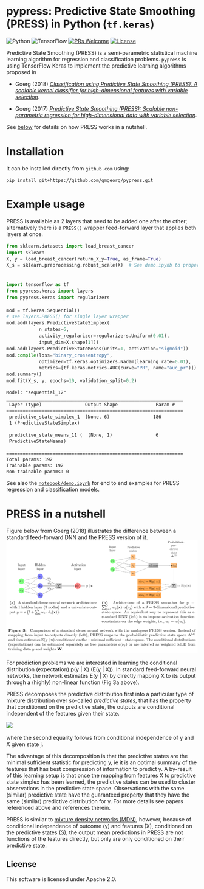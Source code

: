# pypress: Predictive State Smoothing (PRESS) in Python (`tf.keras`)

![Python](https://img.shields.io/badge/python-3670A0?style=for-the-badge&logo=python&logoColor=ffdd54)
![TensorFlow](https://img.shields.io/badge/TensorFlow-%23FF6F00.svg?style=for-the-badge&logo=TensorFlow&logoColor=white)
[![PRs Welcome](https://img.shields.io/badge/PRs-welcome-brightgreen.svg?style=flat-square)](http://makeapullrequest.com)
[![License](https://img.shields.io/badge/License-Apache_2.0-blue.svg)](https://opensource.org/licenses/Apache-2.0)

Predictive State Smoothing (PRESS) is a semi-parametric statistical machine learning algorithm
for regression and classification problems. `pypress` is using TensorFlow Keras to implement 
the predictive learning algorithms proposed in


* Goerg (2018) *[Classification using Predictive State Smoothing (PRESS): A scalable kernel classifier for high-dimensional features with variable selection](https://research.google/pubs/pub46767/)*.

* Goerg (2017) *[Predictive State Smoothing (PRESS): Scalable non-parametric regression for high-dimensional data with variable selection](https://research.google/pubs/pub46141/).*

See [below](#nutshell) for details on how PRESS works in a nutshell.


# Installation

It can be installed directly from `github.com` using:
```
pip install git+https://github.com/gmgeorg/pypress.git
```


# Example usage

PRESS is available as 2 layers that need to be added one after the other; alternatively
there is a `PRESS()` wrapper feed-forward layer that applies both layers at once.


```python
from sklearn.datasets import load_breast_cancer
import sklearn
X, y = load_breast_cancer(return_X_y=True, as_frame=True)
X_s = sklearn.preprocessing.robust_scale(X)  # See demo.ipynb to properly scale X with train/test split


import tensorflow as tf
from pypress.keras import layers
from pypress.keras import regularizers

mod = tf.keras.Sequential()
# see layers.PRESS() for single layer wrapper
mod.add(layers.PredictiveStateSimplex(
            n_states=6,
            activity_regularizer=regularizers.Uniform(0.01),
            input_dim=X.shape[1]))
mod.add(layers.PredictiveStateMeans(units=1, activation="sigmoid"))
mod.compile(loss="binary_crossentropy",
            optimizer=tf.keras.optimizers.Nadam(learning_rate=0.01),
            metrics=[tf.keras.metrics.AUC(curve="PR", name="auc_pr")])
mod.summary()
mod.fit(X_s, y, epochs=10, validation_split=0.2)
```

```
Model: "sequential_12"
_________________________________________________________________
 Layer (type)                Output Shape              Param #
=================================================================
 predictive_state_simplex_1  (None, 6)                186
 1 (PredictiveStateSimplex)

 predictive_state_means_11 (  (None, 1)                6
 PredictiveStateMeans)

=================================================================
Total params: 192
Trainable params: 192
Non-trainable params: 0
```


See also the [`notebook/demo.ipynb`](notebooks/demo.ipynb) for end to end examples for PRESS regression and classification models.



# PRESS in a nutshell <a name="nutshell"/>

Figure below from Goerg (2018) illustrates the difference between a standard feed-forward DNN and the PRESS version of it.
![PRESS architecture](imgs/press_architecture.png)

For prediction problems we are interested in learning the conditional distribution (expectation) p(y | X) (E(y | X)). 
In standard feed-forward neural networks, the network estimates
E(y | X) by directly mapping X to its output through a (highly) non-linear function (Fig 3a above). 

PRESS decomposes the predictive distribution first into a particular type of mixture distribution over so-called *predictive states*, that has the property that conditioned 
on the predictive state, the outputs are conditional independent of the features given their state.

<img src="https://render.githubusercontent.com/render/math?math=p(y \mid X) = \sum_{j=1}^{J} p(y \mid s_j, X) \cdot p(s_j \mid X) = \sum_{j=1}^{J} p(y \mid s_j) \cdot p(s_j \mid X)">

where the second equality follows from conditional independence of y and X given state j.

The advantage of this decomposition is that the predictive states are the minimal sufficient statistic for predicting y, ie it is an optimal summary of the features that has best compression of information to predict y.  A by-result of this learning setup is that once the mapping from features X to predictive state simplex has been learned, the predictive states can be used to cluster observations in the predictive state space. Observations with the same (similar) predictive state have the guaranteed property that they have the same (similar) predictive
distribution for y.  For more details see papers referenced above and references therein.

PRESS is similar to [mixture density networks (MDN)](https://publications.aston.ac.uk/id/eprint/373/1/NCRG_94_004.pdf), however, because of conditional independence of outcome (y) and features (X), conditioned on the predictive states (S), the output mean predictions in PRESS are not functions of the features directly, but only are only conditioned on their predictive state.


## License

This software is licensed under Apache 2.0.